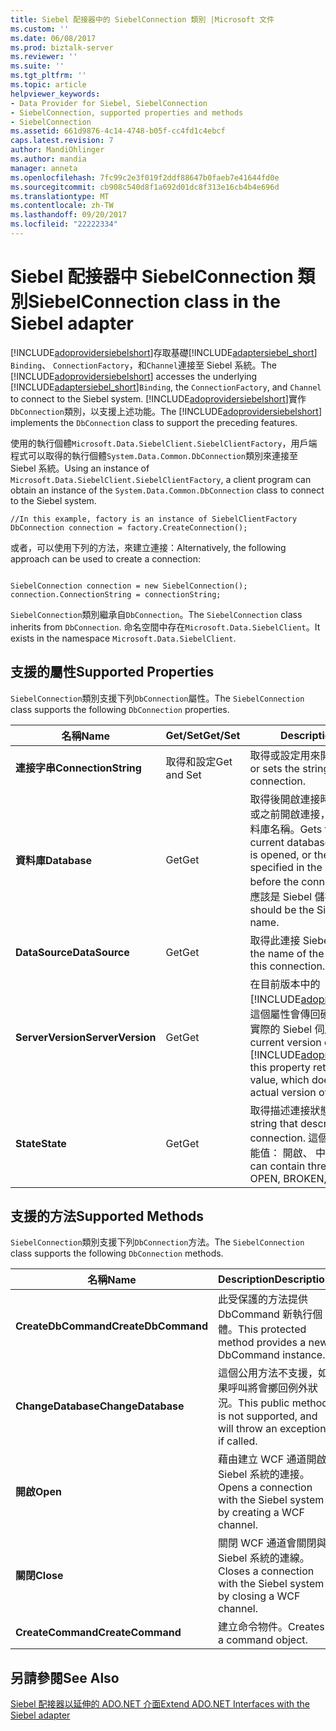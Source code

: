 ```yaml
---
title: Siebel 配接器中的 SiebelConnection 類別 |Microsoft 文件
ms.custom: ''
ms.date: 06/08/2017
ms.prod: biztalk-server
ms.reviewer: ''
ms.suite: ''
ms.tgt_pltfrm: ''
ms.topic: article
helpviewer_keywords:
- Data Provider for Siebel, SiebelConnection
- SiebelConnection, supported properties and methods
- SiebelConnection
ms.assetid: 661d9876-4c14-4748-b05f-cc4fd1c4ebcf
caps.latest.revision: 7
author: MandiOhlinger
ms.author: mandia
manager: anneta
ms.openlocfilehash: 7fc99c2e3f019f2ddf88647b0faeb7e41644fd0e
ms.sourcegitcommit: cb908c540d8f1a692d01dc8f313e16cb4b4e696d
ms.translationtype: MT
ms.contentlocale: zh-TW
ms.lasthandoff: 09/20/2017
ms.locfileid: "22222334"
---
```

# <a name="siebelconnection-class-in-the-siebel-adapter"></a><span data-ttu-id="d2361-102">Siebel 配接器中 SiebelConnection 類別</span><span class="sxs-lookup"><span data-stu-id="d2361-102">SiebelConnection class in the Siebel adapter</span></span>
<span data-ttu-id="d2361-103">[!INCLUDE[adoprovidersiebelshort](../../includes/adoprovidersiebelshort-md.md)]存取基礎[!INCLUDE[adaptersiebel_short](../../includes/adaptersiebel-short-md.md)] `Binding`、 `ConnectionFactory`，和`Channel`連接至 Siebel 系統。</span><span class="sxs-lookup"><span data-stu-id="d2361-103">The [!INCLUDE[adoprovidersiebelshort](../../includes/adoprovidersiebelshort-md.md)] accesses the underlying [!INCLUDE[adaptersiebel_short](../../includes/adaptersiebel-short-md.md)]`Binding`, the `ConnectionFactory`, and `Channel` to connect to the Siebel system.</span></span> <span data-ttu-id="d2361-104">[!INCLUDE[adoprovidersiebelshort](../../includes/adoprovidersiebelshort-md.md)]實作`DbConnection`類別，以支援上述功能。</span><span class="sxs-lookup"><span data-stu-id="d2361-104">The [!INCLUDE[adoprovidersiebelshort](../../includes/adoprovidersiebelshort-md.md)] implements the `DbConnection` class to support the preceding features.</span></span>  
  
 <span data-ttu-id="d2361-105">使用的執行個體`Microsoft.Data.SiebelClient.SiebelClientFactory`，用戶端程式可以取得的執行個體`System.Data.Common.DbConnection`類別來連接至 Siebel 系統。</span><span class="sxs-lookup"><span data-stu-id="d2361-105">Using an instance of `Microsoft.Data.SiebelClient.SiebelClientFactory`, a client program can obtain an instance of the `System.Data.Common.DbConnection` class to connect to the Siebel system.</span></span>  
  
```  
//In this example, factory is an instance of SiebelClientFactory  
DbConnection connection = factory.CreateConnection();  
```  
  
 <span data-ttu-id="d2361-106">或者，可以使用下列的方法，來建立連接：</span><span class="sxs-lookup"><span data-stu-id="d2361-106">Alternatively, the following approach can be used to create a connection:</span></span>  
  
```  
  
SiebelConnection connection = new SiebelConnection();  
connection.ConnectionString = connectionString;  
```  
  
 <span data-ttu-id="d2361-107">`SiebelConnection`類別繼承自`DbConnection`。</span><span class="sxs-lookup"><span data-stu-id="d2361-107">The `SiebelConnection` class inherits from `DbConnection`.</span></span> <span data-ttu-id="d2361-108">命名空間中存在`Microsoft.Data.SiebelClient`。</span><span class="sxs-lookup"><span data-stu-id="d2361-108">It exists in the namespace `Microsoft.Data.SiebelClient`.</span></span>  
  
## <a name="supported-properties"></a><span data-ttu-id="d2361-109">支援的屬性</span><span class="sxs-lookup"><span data-stu-id="d2361-109">Supported Properties</span></span>  
 <span data-ttu-id="d2361-110">`SiebelConnection`類別支援下列`DbConnection`屬性。</span><span class="sxs-lookup"><span data-stu-id="d2361-110">The `SiebelConnection` class supports the following `DbConnection` properties.</span></span>  
  
|<span data-ttu-id="d2361-111">名稱</span><span class="sxs-lookup"><span data-stu-id="d2361-111">Name</span></span>|<span data-ttu-id="d2361-112">Get/Set</span><span class="sxs-lookup"><span data-stu-id="d2361-112">Get/Set</span></span>|<span data-ttu-id="d2361-113">Description</span><span class="sxs-lookup"><span data-stu-id="d2361-113">Description</span></span>|  
|----------|--------------|-----------------|  
|<span data-ttu-id="d2361-114">**連接字串**</span><span class="sxs-lookup"><span data-stu-id="d2361-114">**ConnectionString**</span></span>|<span data-ttu-id="d2361-115">取得和設定</span><span class="sxs-lookup"><span data-stu-id="d2361-115">Get and Set</span></span>|<span data-ttu-id="d2361-116">取得或設定用來開啟連接的字串。</span><span class="sxs-lookup"><span data-stu-id="d2361-116">Gets or sets the string used to open the connection.</span></span>|  
|<span data-ttu-id="d2361-117">**資料庫**</span><span class="sxs-lookup"><span data-stu-id="d2361-117">**Database**</span></span>|<span data-ttu-id="d2361-118">Get</span><span class="sxs-lookup"><span data-stu-id="d2361-118">Get</span></span>|<span data-ttu-id="d2361-119">取得後開啟連接時，目前資料庫的名稱或之前開啟連接，連接字串中指定的資料庫名稱。</span><span class="sxs-lookup"><span data-stu-id="d2361-119">Gets the name of the current database after a connection is opened, or the database name specified in the connection string before the connection is opened.</span></span> <span data-ttu-id="d2361-120">這應該是 Siebel 儲存機制名稱。</span><span class="sxs-lookup"><span data-stu-id="d2361-120">This should be the Siebel repository name.</span></span>|  
|<span data-ttu-id="d2361-121">**DataSource**</span><span class="sxs-lookup"><span data-stu-id="d2361-121">**DataSource**</span></span>|<span data-ttu-id="d2361-122">Get</span><span class="sxs-lookup"><span data-stu-id="d2361-122">Get</span></span>|<span data-ttu-id="d2361-123">取得此連接 Siebel 閘道的名稱。</span><span class="sxs-lookup"><span data-stu-id="d2361-123">Gets the name of the Siebel gateway for this connection.</span></span>|  
|<span data-ttu-id="d2361-124">**ServerVersion**</span><span class="sxs-lookup"><span data-stu-id="d2361-124">**ServerVersion**</span></span>|<span data-ttu-id="d2361-125">Get</span><span class="sxs-lookup"><span data-stu-id="d2361-125">Get</span></span>|<span data-ttu-id="d2361-126">在目前版本中的[!INCLUDE[adoprovidersiebelshort](../../includes/adoprovidersiebelshort-md.md)]，這個屬性會傳回硬式編碼的值，這不是實際的 Siebel 伺服器的版本。</span><span class="sxs-lookup"><span data-stu-id="d2361-126">In the current version of [!INCLUDE[adoprovidersiebelshort](../../includes/adoprovidersiebelshort-md.md)], this property returns a hard-coded value, which does not represent the actual version of the Siebel server.</span></span>|  
|<span data-ttu-id="d2361-127">**State**</span><span class="sxs-lookup"><span data-stu-id="d2361-127">**State**</span></span>|<span data-ttu-id="d2361-128">Get</span><span class="sxs-lookup"><span data-stu-id="d2361-128">Get</span></span>|<span data-ttu-id="d2361-129">取得描述連接狀態的字串。</span><span class="sxs-lookup"><span data-stu-id="d2361-129">Gets a string that describes the state of the connection.</span></span> <span data-ttu-id="d2361-130">這個檔案可以包含三個可能值： 開啟、 中斷或已關閉。</span><span class="sxs-lookup"><span data-stu-id="d2361-130">This can contain three possible values: OPEN, BROKEN, or CLOSED.</span></span>|  
  
## <a name="supported-methods"></a><span data-ttu-id="d2361-131">支援的方法</span><span class="sxs-lookup"><span data-stu-id="d2361-131">Supported Methods</span></span>  
 <span data-ttu-id="d2361-132">`SiebelConnection`類別支援下列`DbConnection`方法。</span><span class="sxs-lookup"><span data-stu-id="d2361-132">The `SiebelConnection` class supports the following `DbConnection` methods.</span></span>  
  
|<span data-ttu-id="d2361-133">名稱</span><span class="sxs-lookup"><span data-stu-id="d2361-133">Name</span></span>|<span data-ttu-id="d2361-134">Description</span><span class="sxs-lookup"><span data-stu-id="d2361-134">Description</span></span>|  
|----------|-----------------|  
|<span data-ttu-id="d2361-135">**CreateDbCommand**</span><span class="sxs-lookup"><span data-stu-id="d2361-135">**CreateDbCommand**</span></span>|<span data-ttu-id="d2361-136">此受保護的方法提供 DbCommand 新執行個體。</span><span class="sxs-lookup"><span data-stu-id="d2361-136">This protected method provides a new DbCommand instance.</span></span>|  
|<span data-ttu-id="d2361-137">**ChangeDatabase**</span><span class="sxs-lookup"><span data-stu-id="d2361-137">**ChangeDatabase**</span></span>|<span data-ttu-id="d2361-138">這個公用方法不支援，如果呼叫將會擲回例外狀況。</span><span class="sxs-lookup"><span data-stu-id="d2361-138">This public method is not supported, and will throw an exception if called.</span></span>|  
|<span data-ttu-id="d2361-139">**開啟**</span><span class="sxs-lookup"><span data-stu-id="d2361-139">**Open**</span></span>|<span data-ttu-id="d2361-140">藉由建立 WCF 通道開啟 Siebel 系統的連接。</span><span class="sxs-lookup"><span data-stu-id="d2361-140">Opens a connection with the Siebel system by creating a WCF channel.</span></span>|  
|<span data-ttu-id="d2361-141">**關閉**</span><span class="sxs-lookup"><span data-stu-id="d2361-141">**Close**</span></span>|<span data-ttu-id="d2361-142">關閉 WCF 通道會關閉與 Siebel 系統的連線。</span><span class="sxs-lookup"><span data-stu-id="d2361-142">Closes a connection with the Siebel system by closing a WCF channel.</span></span>|  
|<span data-ttu-id="d2361-143">**CreateCommand**</span><span class="sxs-lookup"><span data-stu-id="d2361-143">**CreateCommand**</span></span>|<span data-ttu-id="d2361-144">建立命令物件。</span><span class="sxs-lookup"><span data-stu-id="d2361-144">Creates a command object.</span></span>|  
  
## <a name="see-also"></a><span data-ttu-id="d2361-145">另請參閱</span><span class="sxs-lookup"><span data-stu-id="d2361-145">See Also</span></span>  
 [<span data-ttu-id="d2361-146">Siebel 配接器以延伸的 ADO.NET 介面</span><span class="sxs-lookup"><span data-stu-id="d2361-146">Extend ADO.NET Interfaces with the Siebel adapter</span></span>](../../adapters-and-accelerators/adapter-siebel/extend-ado-net-interfaces-with-the-siebel-adapter.md)